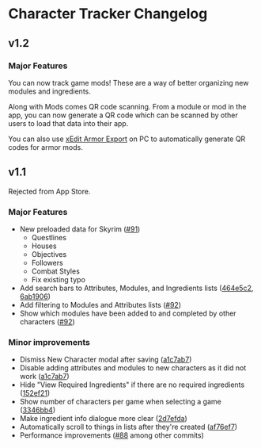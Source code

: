 # Character Tracker Changelog

## v1.2

### Major Features

You can now track game mods!
These are a way of better organizing new modules and ingredients.

Along with Mods comes QR code scanning.
From a module or mod in the app, you can now generate a QR code
which can be scanned by other users to load that data into their app.

You can also use [xEdit Armor Export](https://github.com/Isvvc/xEdit-Armor-Export)
on PC to automatically generate QR codes for armor mods.

## v1.1

Rejected from App Store.

### Major Features

* New preloaded data for Skyrim ([#91](https://github.com/Isvvc/Character-Tracker/pull/91))
  * Questlines
  * Houses
  * Objectives
  * Followers
  * Combat Styles
  * Fix existing typo
* Add search bars to Attributes, Modules, and Ingredients lists ([464e5c2](https://github.com/Isvvc/Character-Tracker/commit/464e5c2dde75cd900005065b5f6023a3d765611f), [6ab1906](https://github.com/Isvvc/Character-Tracker/commit/6ab1906d0a9033711fbb17cde428fcabf40c4198))
* Add filtering to Modules and Attributes lists ([#92](https://github.com/Isvvc/Character-Tracker/pull/92))
* Show which modules have been added to and completed by other characters ([#92](https://github.com/Isvvc/Character-Tracker/pull/92))

### Minor improvements

* Dismiss New Character modal after saving ([a1c7ab7](https://github.com/Isvvc/Character-Tracker/commit/a1c7ab7fcce36a04e492b0bd5b3dd92a81f729d9))
* Disable adding attributes and modules to new characters as it did not work ([a1c7ab7](https://github.com/Isvvc/Character-Tracker/commit/a1c7ab7fcce36a04e492b0bd5b3dd92a81f729d9))
* Hide "View Required Ingredients" if there are no required ingredients ([152ef21](https://github.com/Isvvc/Character-Tracker/commit/152ef219d109d3820261578ecb9594f793aeeb68))
* Show number of characters per game when selecting a game ([3346bb4](https://github.com/Isvvc/Character-Tracker/commit/3346bb427ff23085c1fac1da1705bd979a83d070))
* Make ingredient info dialogue more clear ([2d7efda](https://github.com/Isvvc/Character-Tracker/commit/2d7efdae07b629ae5741fc879f646085934d3e5a))
* Automatically scroll to things in lists after they're created ([af76ef7](https://github.com/Isvvc/Character-Tracker/commit/af76ef7b88cda0c8b37cc0067be8000e090a206e))
* Performance improvements ([#88](https://github.com/Isvvc/Character-Tracker/pull/88) among other commits)
